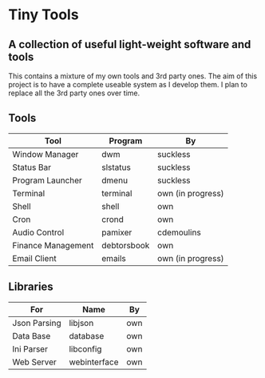 # Tiny Tools
## A collection of useful light-weight software and tools
This contains a mixture of my own tools and 3rd party ones. The aim of this project is to have a complete useable system as I develop them. I plan to replace all the 3rd party ones over time.

## Tools
| Tool | Program | By |
| -- | -- | -- |
| Window Manager | dwm | suckless |
| Status Bar | slstatus | suckless |
| Program Launcher | dmenu | suckless |
| Terminal | terminal | own (in progress) |
| Shell | shell | own |
| Cron | crond | own |
| Audio Control | pamixer | cdemoulins |
| Finance Management | debtorsbook | own |
| Email Client | emails | own (in progress) |

## Libraries
| For | Name | By |
| -- | -- | -- |
| Json Parsing | libjson | own |
| Data Base | database | own |
| Ini Parser | libconfig | own |
| Web Server | webinterface | own |

